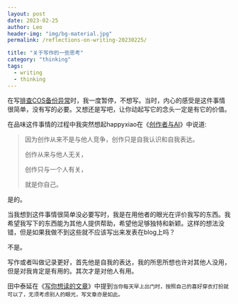 ```yaml
---
layout: post
date: 2023-02-25
author: Leo
header-img: "img/bg-material.jpg"
permalink: /reflections-on-writing-20230225/

title: "关于写作的一些思考"
category: "thinking"
tags: 
  - writing
  - thinking
---
```


在写[排查COS备份异常][1]时，我一度暂停，不想写。当时，内心的感受是这件事情很简单，没有写的必要。又想还是写吧，让你动起写它的念头一定是有它的价值。

在品味这件事情的过程中我突然想起happyxiao在《[创作者与AI][2]》中说道:

> 因为创作从来不是与他人竞争，创作只是自我认识和自我表达。
> 
> 
> 创作从来与他人无关，
> 
> 创作只与一个人有关，
> 
> 就是你自己。


是的。

当我想到这件事情很简单没必要写时，我是在用他者的眼光在评价我写的东西。我希望我写下的东西能为其他人提供帮助，希望他足够独特和新颖。这样的想法没错，但是如果我做不到这些就不应该写出来发表在blog上吗？

不是。

写作或者叫做记录更好，首先他是自我的表达，我的所思所想也许对其他人没用，但是对我肯定是有用的。其次才是对他人有用。

田中泰延在《[写你想读的文章][3]》中提到`当你每天早上出门时，按照自己的喜好穿衣打扮就可以了，无须考虑别人的眼光，写文章亦是如此。`



[1]: https://leo4chin.com/cos-backup-trouble-20230224/
[2]: https://happyxiao.com/ai/
[3]: https://book.douban.com/subject/35197566/